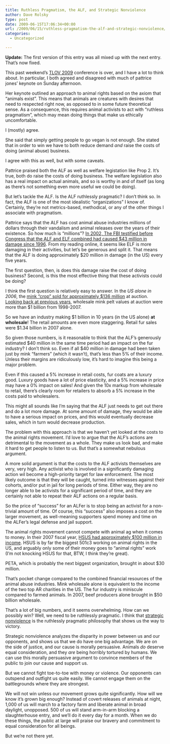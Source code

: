 ```yaml
---
title: Ruthless Pragmatism, the ALF, and Strategic Nonviolence
author: Dave Rolsky
type: post
date: 2009-06-15T17:06:34+00:00
url: /2009/06/15/ruthless-pragmatism-the-alf-and-strategic-nonviolence/
categories:
  - Uncategorized

---
```

**Update:** The first version of this entry was all mixed up with the next entry. That&#8217;s now fixed.

This past weekend&#8217;s [TLOV 2009][1] conference is over, and I have a lot to think about. In particular, I both agreed and disagreed with much of pattrice jones&#8217; keynote on Sunday afternoon.

Her keynote outlined an approach to animal rights based on the axiom that &#8220;animals exist&#8221;. This means that animals are creatures with desires that need to respected right now, as opposed to in some future theoretical sense. As a consequence, this requires animal activists to act with &#8220;ruthless pragmatism&#8221;, which may mean doing things that make us ethically uncomfortable.

I (mostly) agree.

She said that simply getting people to go vegan is not enough. She stated that in order to win we have to both reduce demand _and_ raise the costs of doing (animal abuse) business.

I agree with this as well, but with some caveats.

Pattrice praised both the ALF as well as welfare legistation like Prop 2. It&#8217;s true, both do raise the costs of doing business. The welfare legislation also has a real impact on actual animals, and so is worthy in and of itself (as long as there&#8217;s not something even more useful we could be doing).

But let&#8217;s tackle the ALF. Is the ALF ruthlessly pragmatic? I don&#8217;t think so. In fact, the ALF is one of the most idealistic &#8220;organizations&#8221; I know of. Certainly, they&#8217;re not metrics-based, methodical, or any of the other things I associate with pragmatism.

Pattrice says that the ALF has cost animal abuse industries millions of dollars through their vandalism and animal releases over the years of their existence. So how much is &#8220;millions&#8221;? [In 2002, The FBI testified before Congress that the ALF and ELF combined had caused $43 million in damage since 1996][2]. From my reading online, it seems like ELF is more damaging in their activities, but let&#8217;s be generous and split it. That means that the ALF is doing approximately $20 million in damage (in the US) every five years.

The first question, then, is does this damage raise the cost of doing business? Second, is this the most effective thing that these activists could be doing?

I think the first question is relatively easy to answer. In the _US alone in 2006_, the [mink &#8220;crop&#8221; sold for approximately $136 million][3] at auction. [Looking back at previous years][4], wholesale mink pelt values at auction were more than $1 billion from 1998-2007.

So we have an industry making $1 billion in 10 years (in the US alone) **at wholesale**! The retail amounts are even more staggering. Retail fur sales were $1.34 billion in 2007 alone.

So given those numbers, is it reasonable to think that the ALF&#8217;s generously estimated $40 million in the same time period had an impact on the fur industry? I don&#8217;t think so. Even if all $40 million in damage had been taken just by mink &#8220;farmers&#8221; (which it wasn&#8217;t), that&#8217;s less than 5% of their income. Unless their margins are ridiculously low, it&#8217;s hard to imagine this being a major problem.

Even if this caused a 5% increase in retail costs, fur coats are a luxury good. Luxury goods have a lot of price elasticity, and a 5% increase in price may have a 0% impact on sales! And given the 10x markup from wholesale to retail, there&#8217;s clearly room for retailers to absorb a 5% increase in the costs paid to wholesalers.

This might all sounds like I&#8217;m saying that the ALF just needs to get out there and do a lot more damage. At some amount of damage, they would be able to have a serious impact on prices, and this would eventually decrease sales, which in turn would decrease production.

The problem with this approach is that we haven&#8217;t yet looked at the costs to the animal rights movement. I&#8217;d love to argue that the ALF&#8217;s actions are detrimental to the movement as a whole. They make us look bad, and make it hard to get people to listen to us. But that&#8217;s a somewhat nebulous argument.

A more solid argument is that the costs to the ALF activists themselves are very, very high. Any activist who is involved in a significantly damaging action wil become a high-priority target for law enforcement. The most likely outcome is that they will be caught, turned into witnesses against their cohorts, and/or put in jail for long periods of time. Either way, they are no longer able to be activists for a significant period of time, and they are certainly not able to repeat their ALF actions on a regular basis.

So the price of &#8220;success&#8221; for an ALFer is to stop being an activist for a non-trivial amount of time. Of course, this &#8220;success&#8221; also imposes a cost on the larger movement, as well-meaning supporters spend money and time on the ALFer&#8217;s legal defense and jail support.

The animal rights movement cannot compete with animal ag when it comes to money. In their 2007 fiscal year, [HSUS had approximately $100 million in income][5]. HSUS is by far the biggest 501c3 working on animal rights in the US, and arguably only some of their money goes to &#8220;animal rights&#8221; work (I&#8217;m not knocking HSUS for that, BTW, I think they&#8217;re great).

PETA, which is probably the next biggest organization, brought in about $30 million.

That&#8217;s pocket change compared to the combined financial resources of the animal abuse industries. Mink wholesale alone is equivalent to the income of the two top AR charities in the US. The fur industry is miniscule compared to farmed animals. In 2007, beef producers alone brought in $50 billion wholesale.

That&#8217;s a lot of big numbers, and it seems overwhelming. How can we possibly win? Well, we need to be ruthlessly pragmatic. I think that [strategic nonviolence][6] is the ruthlessly pragmatic philosophy that shows us the way to victory.

Strategic nonviolence analyzes the disparity in power between us and our opponents, and shows us that we do have one big advantage. We are on the side of justice, and our cause is morally persuasive. Animals _do_ deserve equal consideration, and they _are_ being horribly tortured by humans. We can use this morally persuasive argument to convince members of the public to join our cause and support us.

But we cannot fight toe-to-toe with money or violence. Our opponents can outspend and outfight us quite easily. We cannot engage them on the battlegrounds where they are strongest.

We will not win unless our movement grows quite significantly. How will we know it&#8217;s grown big enough? Instead of covert releases of animals at night, 1,000 of us will march to a factory farm and liberate animal in broad daylight, unopposed. 500 of us will stand arm-in-arm blocking a slaughterhouse entry, and we&#8217;ll do it every day for a month. When we do these things, the public at large will praise our bravery and commitment to equal consideration for all beings.

But we&#8217;re not there yet.

 [1]: http://www.tlov.org/tlov2009
 [2]: http://www.fbi.gov/congress/congress02/jarboe021202.htm
 [3]: http://www.furcommission.com/resource/perspect999ci.htm
 [4]: http://www.furcommission.com/farming/production.htm
 [5]: http://www.hsus.org/about_us/annual_reports_financial/annual_reports_financial_statements.html
 [6]: http://www.exploreveg.org/help/activist/snv